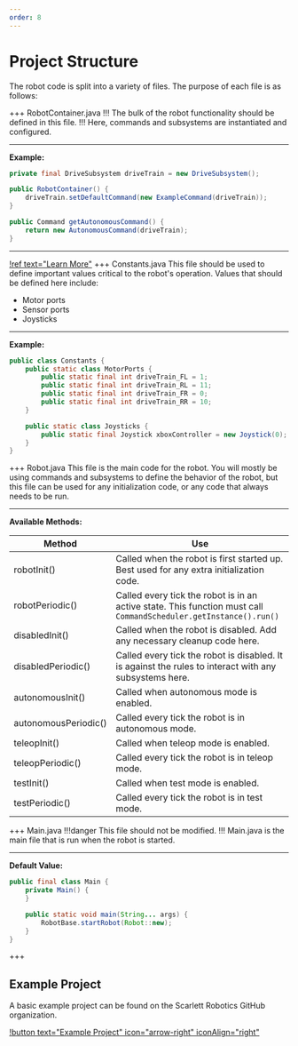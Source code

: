 ```yaml
---
order: 8
---
```

# Project Structure
The robot code is split into a variety of files. The purpose of each file is as follows:

+++ RobotContainer.java
!!!
The bulk of the robot functionality should be defined in this file. 
!!!
Here, commands and subsystems are instantiated and configured.

---

**Example:**
```java RobotContainer.java
private final DriveSubsystem driveTrain = new DriveSubsystem();

public RobotContainer() {
    driveTrain.setDefaultCommand(new ExampleCommand(driveTrain));
}

public Command getAutonomousCommand() {
    return new AutonomousCommand(driveTrain);
}
```
---

[!ref text="Learn More"](/code/commands_and_subsystems)
+++ Constants.java
This file should be used to define important values critical to the robot's operation.
Values that should be defined here include: 
* Motor ports
* Sensor ports 
* Joysticks

---

**Example:**
```java Constants.java
public class Constants {
    public static class MotorPorts {
        public static final int driveTrain_FL = 1;
        public static final int driveTrain_RL = 11;
        public static final int driveTrain_FR = 0;
        public static final int driveTrain_RR = 10;
    }

    public static class Joysticks {
        public static final Joystick xboxController = new Joystick(0);
    }
}
```
+++ Robot.java
This file is the main code for the robot. You will mostly be using commands and subsystems to define the behavior of the robot, but this file can be used for any initialization code, or any code that always needs to be run.

---

**Available Methods:**

Method | Use
--- | ---
robotInit() | Called when the robot is first started up. Best used for any extra initialization code.
robotPeriodic() | Called every tick the robot is in an active state. This function must call `CommandScheduler.getInstance().run()`
disabledInit() | Called when the robot is disabled. Add any necessary cleanup code here.
disabledPeriodic() | Called every tick the robot is disabled. It is against the rules to interact with any subsystems here.
autonomousInit() | Called when autonomous mode is enabled.
autonomousPeriodic() | Called every tick the robot is in autonomous mode.
teleopInit() | Called when teleop mode is enabled.
teleopPeriodic() | Called every tick the robot is in teleop mode.
testInit() | Called when test mode is enabled.
testPeriodic() | Called every tick the robot is in test mode.

+++ Main.java
!!!danger
This file should not be modified.
!!!
Main.java is the main file that is run when the robot is started.

---

**Default Value:**
```java Main.java
public final class Main {
	private Main() {
	}

	public static void main(String... args) {
		RobotBase.startRobot(Robot::new);
	}
}
```
+++

## Example Project
A basic example project can be found on the Scarlett Robotics GitHub organization. 

[!button text="Example Project" icon="arrow-right" iconAlign="right"](https://github.com/ScarlettRobotics/RecruitRIOProgram/tree/master/2022_Intro_Example)